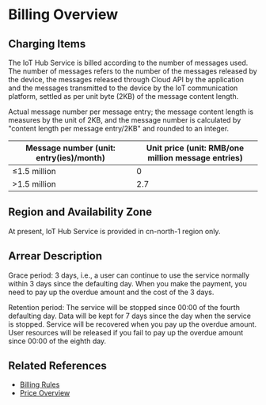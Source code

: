 # Billing Overview
## Charging Items

The IoT Hub Service is billed according to the number of messages used. The number of messages refers to the number of the messages released by the device, the messages released through Cloud API by the application and the messages transmitted to the device by the IoT communication platform, settled as per unit byte (2KB) of the message content length.

Actual message number per message entry; the message content length is measures by the unit of 2KB, and the message number is calculated by "content length per message entry/2KB" and rounded to an integer.

| Message number (unit: entry(ies)/month) | Unit price (unit: RMB/one million message entries) |
| --------------------- | -------------------------- |
| ≤1.5 million                | 0                          |
| >1.5 million               | 2.7                        |

## Region and Availability Zone

At present, IoT Hub Service is provided in cn-north-1 region only.

## Arrear Description

Grace period: 3 days, i.e., a user can continue to use the service normally within 3 days since the defaulting day. When you make the payment, you need to pay up the overdue amount and the cost of the 3 days.

Retention period: The service will be stopped since 00:00 of the fourth defaulting day. Data will be kept for 7 days since the day when the service is stopped. Service will be recovered when you pay up the overdue amount. User resources will be released if you fail to pay up the overdue amount since 00:00 of the eighth day.

## Related References

- [Billing Rules](Billing-Rules.md)
- [Price Overview](Price-Overview.md)

